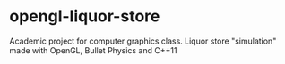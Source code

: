 # opengl-liquor-store
Academic project for computer graphics class. Liquor store "simulation" made with OpenGL, Bullet Physics and C++11


